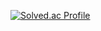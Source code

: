 [![Solved.ac Profile](http://mazassumnida.wtf/api/generate_badge?boj=seonghwan7694)](https://solved.ac/seonghwan7694)
